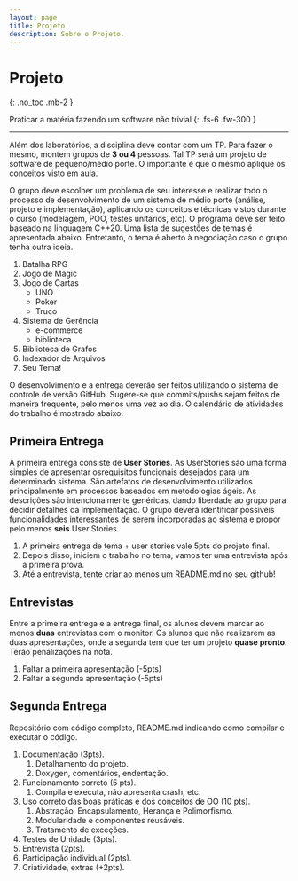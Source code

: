 ```yaml
---
layout: page
title: Projeto
description: Sobre o Projeto.
---
```


# Projeto

{: .no_toc .mb-2 }

Praticar a matéria fazendo um software não trivial
{: .fs-6 .fw-300 }

---

Além dos laboratórios, a disciplina deve contar com um TP. Para fazer o mesmo,
montem grupos de **3 ou 4** pessoas. Tal TP será um projeto de software de
pequeno/médio porte. O importante é que o mesmo aplique os conceitos visto em
aula.

O grupo deve escolher um problema de seu interesse e realizar todo o processo
de desenvolvimento de um sistema de médio porte (análise, projeto e
implementação), aplicando os conceitos e técnicas vistos durante o curso
(modelagem, POO, testes unitários, etc). O programa deve ser feito baseado na
linguagem C++20. Uma lista de sugestões de temas é apresentada abaixo.
Entretanto, o tema é aberto à negociação caso o grupo tenha outra ideia.

1. Batalha RPG
1. Jogo de Magic
1. Jogo de Cartas
   - UNO
   - Poker
   - Truco
1. Sistema de Gerência
   - e-commerce
   - biblioteca
1. Biblioteca de Grafos
1. Indexador de Arquivos
1. Seu Tema!

O desenvolvimento e a entrega deverão ser feitos utilizando o sistema de
controle de versão GitHub. Sugere-se que commits/pushs sejam feitos de maneira
frequente, pelo menos uma vez ao dia. O calendário de atividades do trabalho é
mostrado abaixo:

## Primeira Entrega

A primeira entrega consiste de **User Stories**. As UserStories são  uma  forma
simples de apresentar  osrequisitos  funcionais  desejados  para um determinado
sistema. São  artefatos  de  desenvolvimento  utilizados  principalmente  em
processos baseados em metodologias ágeis. As descrições são intencionalmente
genéricas, dando liberdade ao grupo para decidir detalhes da implementação. O
grupo deverá identificar possíveis funcionalidades interessantes de serem
incorporadas ao sistema e  propor  pelo  menos  **seis**  User  Stories.

1. A primeira entrega de tema + user stories vale 5pts do projeto final.
1. Depois disso, iniciem o trabalho no tema, vamos ter uma entrevista após a primeira prova.
1. Até a entrevista, tente criar ao menos um README.md no seu github!

## Entrevistas

Entre a primeira entrega e a entrega final, os alunos devem marcar ao menos **duas**
entrevistas com o monitor. Os alunos que não realizarem as duas apresentações, onde
a segunda tem que ter um projeto **quase pronto**. Terão penalizações na nota.

1. Faltar a primeira apresentação (-5pts)
1. Faltar a segunda apresentação (-5pts)

## Segunda Entrega

Repositório com código completo, README.md indicando como compilar e executar o
código.

1. Documentação (3pts).
   1. Detalhamento do projeto.
   1. Doxygen, comentários, endentação.
1. Funcionamento correto (5 pts).
   1. Compila e executa, não apresenta crash, etc.
1. Uso correto das boas práticas e dos conceitos de OO (10 pts).
   1. Abstração, Encapsulamento, Herança e Polimorfismo.
   1. Modularidade e componentes reusáveis.
   1. Tratamento de exceções.
1. Testes de Unidade (3pts).
1. Entrevista (2pts).
1. Participação individual (2pts).
1. Criatividade, extras (+2pts).
